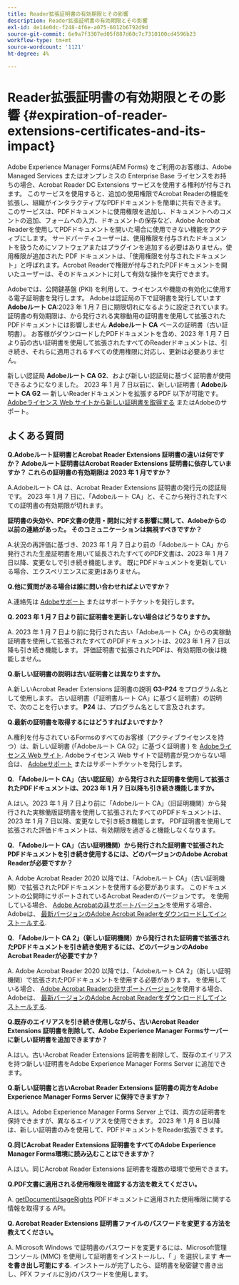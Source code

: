 ```yaml
---
title: Reader拡張証明書の有効期限とその影響
description: Reader拡張証明書の有効期限とその影響
exl-id: 4e14e0dc-f248-4f6e-a075-6012b6792d9d
source-git-commit: 6e9a7f3307ed05f887d60c7c7310100cd4596b23
workflow-type: tm+mt
source-wordcount: '1121'
ht-degree: 4%

---
```



# Reader拡張証明書の有効期限とその影響 {#expiration-of-reader-extensions-certificates-and-its-impact}

Adobe Experience Manager Forms(AEM Forms) をご利用のお客様は、Adobe Managed Services またはオンプレミスの Enterprise Base ライセンスをお持ちの場合、Acrobat Reader DC Extensions サービスを使用する権利が付与されます。 このサービスを使用すると、追加の使用権限でAcrobat Readerの機能を拡張し、組織がインタラクティブなPDFドキュメントを簡単に共有できます。 このサービスは、PDFドキュメントに使用権限を追加し、ドキュメントへのコメントの追加、フォームへの入力、ドキュメントの保存など、Adobe Acrobat Readerを使用してPDFドキュメントを開いた場合に使用できない機能をアクティブにします。 サードパーティユーザーは、使用権限を付与されたドキュメントを扱うためにソフトウェアまたはプラグインを追加する必要はありません。使用権限が追加された PDF ドキュメントは、「使用権限を付与されたドキュメント」と呼ばれます。Acrobat Readerで権限が付与されたPDFドキュメントを開いたユーザーは、そのドキュメントに対して有効な操作を実行できます。

Adobeでは、公開鍵基盤 (PKI) を利用して、ライセンスや機能の有効化に使用する電子証明書を発行します。 Adobeは認証局の下で証明書を発行しています **Adobeルート CA**:2023 年 1 月 7 日に期限切れになるように設定されています。 証明書の有効期限は、から発行される実稼動用の証明書を使用して拡張されたPDFドキュメントには影響しません **Adobeルート CA** ベースの証明書（古い証明書）。 お客様がダウンロードしたPDFドキュメントを含め、2023 年 1 月 7 日より前の古い証明書を使用して拡張されたすべてのReaderドキュメントは、引き続き、それらに適用されるすべての使用権限に対応し、更新は必要ありません。

新しい認証局 **Adobeルート CA G2**、および新しい認証局に基づく証明書が使用できるようになりました。 2023 年 1 月 7 日以前に、新しい証明書 ( **Adobeルート CA G2**  — 新しいReaderドキュメントを拡張するPDF  以下が可能です。 [Adobeライセンス Web サイトから新しい証明書を取得する](https://licensing.adobe.com/) またはAdobeのサポート。

## よくある質問

**Q.Adobeルート証明書とAcrobat Reader Extensions 証明書の違いは何ですか？ Adobeルート証明書はAcrobat Reader Extensions 証明書に依存していますか？ これらの証明書の有効期限は 2023 年 1 月ですか？**

A.Adobeルート CA は、Acrobat Reader Extensions 証明書の発行元の認証局です。 2023 年 1 月 7 日に、「Adobeルート CA」と、そこから発行されたすべての証明書の有効期限が切れます。

**証明書の失効や、PDF文書の使用・開封に対する影響に関して、Adobeからの以前の連絡があった。 そのコミュニケーションは無視すべきですか？**

A.状況の再評価に基づき、2023 年 1 月 7 日より前の「Adobeルート CA」から発行された生産証明書を用いて延長されたすべてのPDF文書は、2023 年 1 月 7 日以降、変更なしで引き続き機能します。 既にPDFドキュメントを更新している場合、エクスペリエンスに変更はありません。

**Q.他に質問がある場合は誰に問い合わせればよいですか？**

A.連絡先は [Adobeサポート](https://experienceleague.adobe.com/?support-solution=Experience+Manager&amp;lang=ja#support) またはサポートチケットを発行します。

**Q. 2023 年 1 月 7 日より前に証明書を更新しない場合はどうなりますか。**

A. 2023 年 1 月 7 日より前に発行された古い「Adobeルート CA」からの実稼動証明書を使用して拡張されたすべてのPDFドキュメントは、2023 年 1 月 7 日以降も引き続き機能します。 評価証明書で拡張されたPDFは、有効期限の後は機能しません。

**Q.新しい証明書の説明は古い証明書とは異なりますか。**

A.新しいAcrobat Reader Extensions 証明書の説明 **G3-P24** をプログラム名として使用します。 古い証明書（「証明書ルート CA」に基づく証明書）の説明で、次のことを行います。 **P24** は、プログラム名として言及されます。

**Q.最新の証明書を取得するにはどうすればよいですか？**

A.権利を付与されているFormsのすべてのお客様（アクティブライセンスを持つ）は、新しい証明書 (「Adobeルート CA G2」に基づく証明書 ) を [Adobeライセンス Web サイト](https://licensing.adobe.com/). Adobeライセンス Web サイトで証明書が見つからない場合は、 [Adobeサポート](https://experienceleague.adobe.com/?support-solution=Experience+Manager&amp;lang=en#support) またはサポートチケットを発行します。

**Q. 「Adobeルート CA」（古い認証局）から発行された証明書を使用して拡張されたPDFドキュメントは、2023 年 1 月 7 日以降も引き続き機能しますか。**

A.はい。2023 年 1 月 7 日より前に「Adobeルート CA」（旧証明機関）から発行された実稼働版証明書を使用して拡張されたすべてのPDFドキュメントは、2023 年 1 月 7 日以降、変更なしで引き続き機能します。 PDF証明書を使用して拡張された評価ドキュメントは、有効期限を過ぎると機能しなくなります。

**Q. 「Adobeルート CA」（古い証明機関）から発行された証明書で拡張されたPDFドキュメントを引き続き使用するには、どのバージョンのAdobe Acrobat Readerが必要ですか？**

A. Adobe Acrobat Reader 2020 以降では、「Adobeルート CA」（古い証明機関）で拡張されたPDFドキュメントを使用する必要があります。 このドキュメントの公開時にサポートされているAcrobat Readerのバージョンです。 を使用している場合、 [Adobe Acrobatの非サポートバージョン](https://helpx.adobe.com/jp/support/programs/eol-matrix.html)を使用する場合、Adobeは、 [最新バージョンのAdobe Acrobat Readerをダウンロードしてインストールする](https://get.adobe.com/jp/reader/).

**Q. 「Adobeルート CA 2」（新しい証明機関）から発行された証明書で拡張されたPDFドキュメントを引き続き使用するには、どのバージョンのAdobe Acrobat Readerが必要ですか？**

A. Adobe Acrobat Reader 2020 以降では、「Adobeルート CA 2」（新しい証明機関）で拡張されたPDFドキュメントを使用する必要があります。 を使用している場合、 [Adobe Acrobat Readerの非サポートバージョン](https://helpx.adobe.com/jp/support/programs/eol-matrix.html)を使用する場合、Adobeは、 [最新バージョンのAdobe Acrobat Readerをダウンロードしてインストールする](https://get.adobe.com/jp/reader/).

**Q.既存のエイリアスを引き続き使用しながら、古いAcrobat Reader Extensions 証明書を削除して、Adobe Experience Manager Formsサーバーに新しい証明書を追加できますか？**

A.はい。古いAcrobat Reader Extensions 証明書を削除して、既存のエイリアスを持つ新しい証明書をAdobe Experience Manager Forms Server に追加できます。

**Q.新しい証明書と古いAcrobat Reader Extensions 証明書の両方をAdobe Experience Manager Forms Server に保持できますか？**

A.はい。Adobe Experience Manager Forms Server 上では、両方の証明書を保持できますが、異なるエイリアスを使用できます。 2023 年 1 月 8 日以降は、新しい証明書のみを使用して、PDFドキュメントをReader拡張できます。

**Q.同じAcrobat Reader Extensions 証明書をすべてのAdobe Experience Manager Forms環境に読み込むことはできますか？**

A.はい。同じAcrobat Reader Extensions 証明書を複数の環境で使用できます。

**Q.PDF文書に適用される使用権限を確認する方法を教えてください。**

A. [getDocumentUsageRights](https://experienceleague.adobe.com/docs/experience-manager-65/forms/developer-reference/programming-aem-forms-jee/java-api-quick-start-code-examples/acrobat-reader-dc-extensions-service.html?lang=en#quick-start-soap-mode-retrieving-credential-information-using-the-java-api) PDFドキュメントに適用された使用権限に関する情報を取得する API。

**Q. Acrobat Reader Extensions 証明書ファイルのパスワードを変更する方法を教えてください。**

A. Microsoft Windows で証明書のパスワードを変更するには、Microsoft管理コンソール (MMC) を使用して証明書をインストールし、「 」を選択します **キーを書き出し可能にする**. インストールが完了したら、証明書を秘密鍵で書き出し、PFX ファイルに別のパスワードを使用します。


<!-- 
## Applying the certificates {#obtaning-and-applying-the-certificates} 

You can choose one of the following paths to apply latest certificates:

* [Updating certificates for an AEM Forms on JEE environment](#Updating-and-Applying-certificates-for-an-AEM-Forms-on-JEE-environment) 
* [Updating certificates for an AEM Forms on OSGi environment](#Updating-and-applying-certificates-for-an-AEM-Forms-on-OSGi-environment)

>[!NOTE]
>
>The document uses the term certificates and credentials interchangeably.

### Pre-requisites {#Pre-requisites}

Updating the certificates requires using actions available on AEM Forms administrator console and Reader Extension APIs provided by AEM Forms. The document is intended for users and administrators with knowledge of using Adobe Experience Manger Forms APIs. Before you start, ensure that: 

* the user has administrator rights on underlying AEM Forms environment. 
* the user has setup the [development environment](https://experienceleague.adobe.com/docs/experience-manager-65/developing/devtools/howto-projects-eclipse.html) and has access to it.
* [obtain the certificates](#obtain-the-certificates).


### Obtain the certificates {#obtain-the-certificates}

The Rights credential is delivered as a digital certificate that contains the public key, the private key, and the password used to access the credential.

If your organization purchases a production version of Reader Extensions, the production Rights credential is delivered by Adobe Licensing Website (LWS). A production Rights credential is unique to your organization and can enable the specific usage rights that you require.

If you obtained Reader Extensions through a partner or software provider who integrated Reader Extensions into their software, the Rights credential is provided to you by that partner who, in turn, receives this credential from Adobe.

>[!NOTE]
>
>The Rights credential cannot be used for typical document signing or assertion of identity. For these applications, you can use a self-sign certificate or acquire an identity certificate from a Certificate Authority (CA).

The following types of Rights credentials are available:

**Customer Evaluation**: A credential with a short validity period that is provided to customers who want to evaluate Reader Extensions. Usage rights applied to documents using this credential expire when the credential expires. This type of credential is valid only for two to three months.

**Production**: A credential with a long validity period that is provided to customers who purchased the full product. Production credentials are unique to each customer but can be installed on multiple systems.

If you have already used certificates to reader extend PDF files, download a production certificate from [Adobe Licensing Website (LWS)](https://licensing.adobe.com/).

### Applying certificates for an AEM Forms on JEE environment {#Updating-and-Applying-certificates-for-an-AEM-Forms-on-JEE-environment} 

Applying new certificates on AEM Forms on JEE stack requires importing new credentials and applying usage rights. You can use admin console to import credentials and AEM Forms Reader Extension APIs to apply usage rights. 

#### Import and configure credentials 

You can use the Trust Store Management pages to import a new credential. The Trust Store may contain more than one Reader Extensions credential. You must designate one of those credentials as the default Reader Extensions credential. The default credential is used when a Workbench user is unable to determine which credential to use during process creation. These rules apply to default credentials:

* If you import a Reader Extensions credential and the Trust Store contains no other Reader Extensions credentials, it is set as the default.
* If you import a Reader Extensions credential with the Default option selected, the default type is removed from an existing default credential. The imported credential becomes the default.
* You cannot delete a default Reader Extensions credential. To delete the default credential, first set another credential as the default. An exception to this rule is that if there is only one credential, you can delete it even though it is the default.
* You cannot update a default Reader Extensions credential.

To import the credentials: 

1. In administration console, click Settings > Trust Store Management > Local Credentials.
1. Click Import and, under Trust Store Type, select Acrobat Reader DC extensions Credential.
1. (Optional) To indicate that this credential is the default credential to use with Acrobat Reader DC extensions, select Default.
1. In the Alias box, type an identifier for the credential. This identifier is used as the display name for the credential in Acrobat Reader DC extensions. This alias is also used to access the credential programmatically using the AEM forms SDK.
1. Click Choose File to locate the credential, type the password of the credential, and then click OK.

If the error message "Failed to import credential due to either incorrect file format, or incorrect password" appears, verify that the password is valid.

You can also import and delete credentials programmatically. (See [Programming with AEM forms](../../developing/credentials.md).)

<!-- ### Remove usage rights from existing rights-enabled PDF documents

Remove usage rights from existing rights-enabled PDF documents before applying usage rights with latest credentials. AEM Forms on JEE provides APIs to remove usage rights. For detailed instructions, see [Removing Usage Rights from PDF Documents](../../developing/assigning-usage-rights.md#removing-usage-rights-from-pdf-documents).

To remove usage rights for AEM Forms on JEE processes developed in Workbench, see [Workbench Help](https://helpx.adobe.com/content/dam/help/en/experience-manager/6-5/forms/pdf/WorkbenchHelp.pdf). 

#### Apply the usage rights to PDF documents 

After importing new credentials, you can apply usage rights to PDF documents using the Acrobat Reader DC extensions Java Client API and web service.  For details, see [Applying Usage Rights to PDF Documents](../../developing/assigning-usage-rights.md#applying-usage-rights-to-pdf-documents). 


### Applying certificates for an AEM Forms on OSGi environment {#Updating-and-applying-certificates-for-an-AEM-Forms-on-OSGi-environment}

Applying new certificates on AEM Forms on OSGi stack requires importing new credentials and applying usage rights. You can use admin console to import credentials and AEM Forms Reader Extension APIs to apply usage rights. 

#### Import credentials {#Import-credentials}

In an AEM Forms on OSGi environment, a Reader Extension credential is associated with fd-service user. Before adding credentials for fd-user key store, perform the following steps to create a key store: 

1. Log in to your AEM Author instance as an Administrator.
1. Go to **[!UICONTROL Tools]**> **[!UICONTROL Security]**>**[!UICONTROL Users]**.
1. Scroll down the list of users until you find fd-service user account.
1. Click **[!UICONTROL fd-service]** user.
1. Click keystore tab.
1. Click **[!UICONTROL Create KeyStore]**.
1. Set the KeyStore Access Password and save your settings to create the KeyStore password.

After creating the key-store, add credentials to fd-service user. The following video explains the steps: 

>[!VIDEO](https://images-tv.adobe.com/mpcv3/5577/8db8e554-f04b-4fae-8108-b9b5e0eb03ad_1627925794.854x480at800_h264.mp4)

The following command list the details of the pfx file. Before running the command, navigate to the directory that contains the .pfx file.

`keytool -v -list -storetype pkcs12 -keystore [name of your .pfx file]`

For example keytool -v -list -storetype pkcs12 -keystore 1005566.pfx where 1005566.pfx is the name of my pfx file

<!-- ### Remove usage rights from existing rights-enabled PDF documents

Remove usage rights from existing rights-enabled PDF documents before applying usage rights with latest credentials. You can remove the usage rights for a document by invoking the removeUsageRights API from within the docAssuranceServiceAPI. For detailed information, see [Remove Usage Rights](/help/forms/using/aem-document-services-programmatically.md#removing-usage-rights) document.

#### Apply the usage rights to PDF documents 

To apply usage rights in an AEM Forms on OSGi environment, Create custom OSGi service to usage rights to the documents. You can also create a servlet with a POST method to return the reader extended PDF to the user. For detailed instructions, see [Applying Reader Extensions](https://experienceleague.adobe.com/docs/experience-manager-learn/forms/document-services/apply-reader-extension-rights-to-pdf.html).  -->
